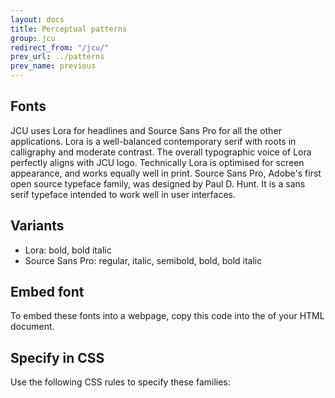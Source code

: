 ```yaml
---
layout: docs
title: Perceptual patterns
group: jcu
redirect_from: "/jcu/"
prev_url: ../patterns
prev_name: previous
---
```


## Fonts
JCU uses Lora for headlines and Source Sans Pro for all the other applications. 
Lora is a well-balanced contemporary serif with roots in calligraphy and moderate contrast. The overall typographic voice of Lora perfectly aligns with JCU logo. Technically Lora is optimised for screen appearance, and works equally well in print.
Source Sans Pro, Adobe's first open source typeface family, was designed by Paul D. Hunt. It is a sans serif typeface intended to work well in user interfaces.

## Variants
* Lora: bold, bold italic
* Source Sans Pro: regular, italic, semibold, bold, bold italic

## Embed font
To embed these fonts into a webpage, copy this code into the <head> of your HTML document.

## Specify in CSS
Use the following CSS rules to specify these families:
